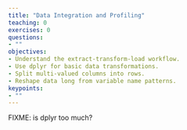 ```yaml
---
title: "Data Integration and Profiling"
teaching: 0
exercises: 0
questions:
- ""
objectives:
- Understand the extract-transform-load workflow.
- Use dplyr for basic data transformations.
- Split multi-valued columns into rows.
- Reshape data long from variable name patterns.
keypoints:
- ""
---
```


FIXME: is dplyr too much?